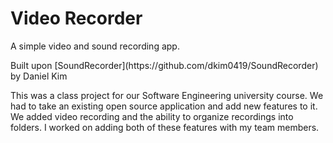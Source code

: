 Video Recorder
=============

<p>A simple video and sound recording app.</p>

<p>Built upon [SoundRecorder](https://github.com/dkim0419/SoundRecorder) by Daniel Kim</p>

<p>This was a class project for our Software Engineering university course. We had to take an existing
open source application and add new features to it. We added video recording and the ability to
organize recordings into folders. I worked on adding both of these features with my team members.</p>

